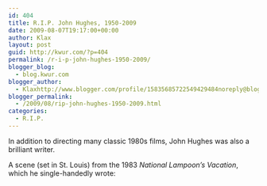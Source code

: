 ```yaml
---
id: 404
title: R.I.P. John Hughes, 1950-2009
date: 2009-08-07T19:17:00+00:00
author: Klax
layout: post
guid: http://kwur.com/?p=404
permalink: /r-i-p-john-hughes-1950-2009/
blogger_blog:
  - blog.kwur.com
blogger_author:
  - Klaxhttp://www.blogger.com/profile/15835685722549429484noreply@blogger.com
blogger_permalink:
  - /2009/08/rip-john-hughes-1950-2009.html
categories:
  - R.I.P.
---
```

<div class="pf-content">
  <p>
    In addition to directing many classic 1980s films, John Hughes was also a brilliant writer.
  </p>
  
  <p>
    A scene (set in St. Louis) from the 1983 <span style="font-style:italic;">National Lampoon&#8217;s Vacation</span>, which he single-handedly wrote:<br />
  </p>
</div>